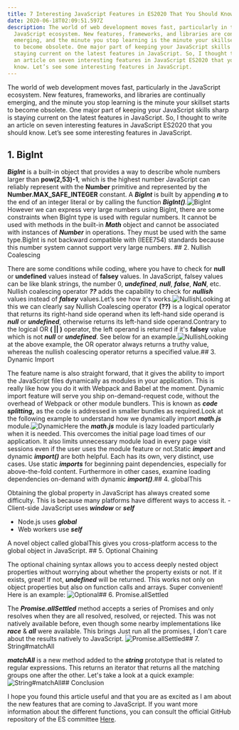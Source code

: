 ```yaml
---
title: 7 Interesting JavaScript Features in ES2020 That You Should Know
date: 2020-06-18T02:09:51.597Z
description: The world of web development moves fast, particularly in the
  JavaScript ecosystem. New features, frameworks, and libraries are continually
  emerging, and the minute you stop learning is the minute your skillset starts
  to become obsolete. One major part of keeping your JavaScript skills sharp is
  staying current on the latest features in JavaScript. So, I thought to write
  an article on seven interesting features in JavaScript ES2020 that you should
  know. Let’s see some interesting features in JavaScript.
---
```

The world of web development moves fast, particularly in the JavaScript ecosystem. New features, frameworks, and libraries are continually emerging, and the minute you stop learning is the minute your skillset starts to become obsolete. One major part of keeping your JavaScript skills sharp is staying current on the latest features in JavaScript. So, I thought to write an article on seven interesting features in JavaScript ES2020 that you should know. Let’s see some interesting features in JavaScript.

## 1. BigInt

***BigInt*** is a built-in object that provides a way to describe whole numbers larger than **pow(2,53)-1**, which is the highest number JavaScript can reliably represent with the **Number** primitive and represented by the **Number.MAX_SAFE_INTEGER** constant. A ***BigInt*** is built by appending ***n*** to the end of an integer literal or by calling the function ***BigInt()****.*![BigInt](https://kriss.io/wp-content/uploads/2020/06/1-1.png)However we can express very large numbers using BigInt, there are some constraints when BigInt type is used with regular numbers. It cannot be used with methods in the built-in ***Math*** object and cannot be associated with instances of ***Number*** in operations. They must be used with the same type.BigInt is not backward compatible with (IEEE754) standards because this number system cannot support very large numbers. ## 2. Nullish Coalescing

There are some conditions while coding, where you have to check for **null** or **undefined** values instead of **falsey** values. In JavaScript, falsey values can be like blank strings, the number 0, ***undefined***, ***null***, ***false***, ***NaN***, etc. Nullish coalescing operator ***??*** adds the capability to check for ***nullish*** values instead of ***falsey*** values.Let’s see how it\'s works.![Nullish](https://kriss.io/wp-content/uploads/2020/06/2-1.png)Looking at this we can clearly say Nullish Coalescing operator **(??)** is a logical operator that returns its right-hand side operand when its left-hand side operand is ***null*** or ***undefined***, otherwise returns its left-hand side operand.Contrary to the logical OR **( || )** operator, the left operand is returned if it\'s **falsey** value which is not ***null*** or ***undefined***. See below for an example.![Nullish](https://kriss.io/wp-content/uploads/2020/06/3.png)Looking at the above example, the OR operator always returns a truthy value, whereas the nullish coalescing operator returns a specified value.## 3. Dynamic Import

The feature name is also straight forward, that it gives the ability to import the JavaScript files dynamically as modules in your application. This is really like how you do it with Webpack and Babel at the moment. Dynamic import feature will serve you ship on-demand-request code, without the overhead of Webpack or other module bundlers. This is known as ***code splitting*,** as the code is addressed in smaller bundles as required.Look at the following example to understand how we dynamically import ***math.js*** module.![Dynamic](https://kriss.io/wp-content/uploads/2020/06/4.png)Here the ***math.js*** module is lazy loaded particularly when it is needed. This overcomes the initial page load times of our application. It also limits unnecessary module load in every page visit sessions even if the user uses the module feature or not.Static ***import*** and dynamic ***import()*** are both helpful. Each has its own, very distinct, use cases. Use static ***imports*** for beginning paint dependencies, especially for above-the-fold content. Furthermore in other cases, examine loading dependencies on-demand with dynamic ***import()***.## 4. globalThis

Obtaining the global property in JavaScript has always created some difficulty. This is because many platforms have different ways to access it. - Client-side JavaScript uses ***window*** or ***self***
- Node.js uses ***global***
- Web workers use ***self***

A novel object called globalThis gives you cross-platform access to the global object in JavaScript. ## 5. Optional Chaining

The optional chaining syntax allows you to access deeply nested object properties without worrying about whether the property exists or not. If it exists, great! If not, ***undefined*** will be returned. This works not only on object properties but also on function calls and arrays. Super convenient! Here is an example: ![Optional](https://kriss.io/wp-content/uploads/2020/06/5.png)## 6. Promise.allSettled

The ***Promise.allSettled*** method accepts a series of Promises and only resolves when they are all resolved, resolved, or rejected. This was not natively available before, even though some nearby implementations like ***race*** & ***all*** were available. This brings Just run all the promises, I don\'t care about the results natively to JavaScript. ![Promise.allSettled](https://kriss.io/wp-content/uploads/2020/06/6.png)## 7. String#matchAll

***matchAll*** is a new method added to the ***string*** prototype that is related to regular expressions. This returns an iterator that returns all the matching groups one after the other. Let\'s take a look at a quick example: ![String#matchAll](https://kriss.io/wp-content/uploads/2020/06/7.png)## Conclusion

I hope you found this article useful and that you are as excited as I am about the new features that are coming to JavaScript. If you want more information about the different functions, you can consult the official GitHub repository of the ES committee [Here](https://github.com/tc39/proposals/blob/master/finished-proposals.md).